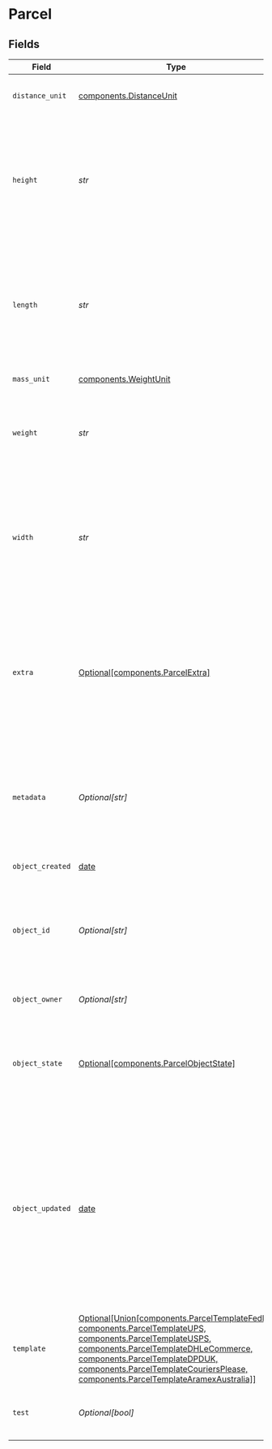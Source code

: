 # Parcel


## Fields

| Field                                                                                                                                                                                                                                                                                                                      | Type                                                                                                                                                                                                                                                                                                                       | Required                                                                                                                                                                                                                                                                                                                   | Description                                                                                                                                                                                                                                                                                                                | Example                                                                                                                                                                                                                                                                                                                    |
| -------------------------------------------------------------------------------------------------------------------------------------------------------------------------------------------------------------------------------------------------------------------------------------------------------------------------- | -------------------------------------------------------------------------------------------------------------------------------------------------------------------------------------------------------------------------------------------------------------------------------------------------------------------------- | -------------------------------------------------------------------------------------------------------------------------------------------------------------------------------------------------------------------------------------------------------------------------------------------------------------------------- | -------------------------------------------------------------------------------------------------------------------------------------------------------------------------------------------------------------------------------------------------------------------------------------------------------------------------- | -------------------------------------------------------------------------------------------------------------------------------------------------------------------------------------------------------------------------------------------------------------------------------------------------------------------------- |
| `distance_unit`                                                                                                                                                                                                                                                                                                            | [components.DistanceUnit](../../models/components/distanceunit.md)                                                                                                                                                                                                                                                         | :heavy_check_mark:                                                                                                                                                                                                                                                                                                         | The measure unit used for length, width and height.                                                                                                                                                                                                                                                                        | in                                                                                                                                                                                                                                                                                                                         |
| `height`                                                                                                                                                                                                                                                                                                                   | *str*                                                                                                                                                                                                                                                                                                                      | :heavy_check_mark:                                                                                                                                                                                                                                                                                                         | **Required if template is not specified**<br><br/>Height of the parcel. Up to six digits in front and four digits after the decimal separator are accepted.                                                                                                                                                                | 1                                                                                                                                                                                                                                                                                                                          |
| `length`                                                                                                                                                                                                                                                                                                                   | *str*                                                                                                                                                                                                                                                                                                                      | :heavy_check_mark:                                                                                                                                                                                                                                                                                                         | **Required if template is not specified**<br><br/>Length of the Parcel. Up to six digits in front and four digits after the decimal separator are accepted.                                                                                                                                                                | 1                                                                                                                                                                                                                                                                                                                          |
| `mass_unit`                                                                                                                                                                                                                                                                                                                | [components.WeightUnit](../../models/components/weightunit.md)                                                                                                                                                                                                                                                             | :heavy_check_mark:                                                                                                                                                                                                                                                                                                         | The unit used for weight.                                                                                                                                                                                                                                                                                                  | lb                                                                                                                                                                                                                                                                                                                         |
| `weight`                                                                                                                                                                                                                                                                                                                   | *str*                                                                                                                                                                                                                                                                                                                      | :heavy_check_mark:                                                                                                                                                                                                                                                                                                         | Weight of the parcel. Up to six digits in front and four digits after the decimal separator are accepted.                                                                                                                                                                                                                  | 1                                                                                                                                                                                                                                                                                                                          |
| `width`                                                                                                                                                                                                                                                                                                                    | *str*                                                                                                                                                                                                                                                                                                                      | :heavy_check_mark:                                                                                                                                                                                                                                                                                                         | **Required if template is not specified**<br><br/>Width of the Parcel. Up to six digits in front and four digits after the decimal separator are accepted.                                                                                                                                                                 | 1                                                                                                                                                                                                                                                                                                                          |
| `extra`                                                                                                                                                                                                                                                                                                                    | [Optional[components.ParcelExtra]](../../models/components/parcelextra.md)                                                                                                                                                                                                                                                 | :heavy_minus_sign:                                                                                                                                                                                                                                                                                                         | An object holding optional extra services to be requested for each parcel in a multi-piece shipment. <br/>See the <a href="#section/Parcel-Extras">Parcel Extra table below</a> for all available services.                                                                                                                |                                                                                                                                                                                                                                                                                                                            |
| `metadata`                                                                                                                                                                                                                                                                                                                 | *Optional[str]*                                                                                                                                                                                                                                                                                                            | :heavy_minus_sign:                                                                                                                                                                                                                                                                                                         | A string of up to 100 characters that can be filled with any additional information you want to attach to the object.                                                                                                                                                                                                      |                                                                                                                                                                                                                                                                                                                            |
| `object_created`                                                                                                                                                                                                                                                                                                           | [date](https://docs.python.org/3/library/datetime.html#date-objects)                                                                                                                                                                                                                                                       | :heavy_minus_sign:                                                                                                                                                                                                                                                                                                         | Date and time of Parcel creation.                                                                                                                                                                                                                                                                                          | 2014-07-09T02:19:13.174Z                                                                                                                                                                                                                                                                                                   |
| `object_id`                                                                                                                                                                                                                                                                                                                | *Optional[str]*                                                                                                                                                                                                                                                                                                            | :heavy_minus_sign:                                                                                                                                                                                                                                                                                                         | Unique identifier of the given Parcel object. This ID is required to create a Shipment object.                                                                                                                                                                                                                             | adcfdddf8ec64b84ad22772bce3ea37a                                                                                                                                                                                                                                                                                           |
| `object_owner`                                                                                                                                                                                                                                                                                                             | *Optional[str]*                                                                                                                                                                                                                                                                                                            | :heavy_minus_sign:                                                                                                                                                                                                                                                                                                         | Username of the user who created the Parcel object.                                                                                                                                                                                                                                                                        | shippotle@shippo.com                                                                                                                                                                                                                                                                                                       |
| `object_state`                                                                                                                                                                                                                                                                                                             | [Optional[components.ParcelObjectState]](../../models/components/parcelobjectstate.md)                                                                                                                                                                                                                                     | :heavy_minus_sign:                                                                                                                                                                                                                                                                                                         | A Parcel will only be valid when all required values have been sent and validated successfully.                                                                                                                                                                                                                            | VALID                                                                                                                                                                                                                                                                                                                      |
| `object_updated`                                                                                                                                                                                                                                                                                                           | [date](https://docs.python.org/3/library/datetime.html#date-objects)                                                                                                                                                                                                                                                       | :heavy_minus_sign:                                                                                                                                                                                                                                                                                                         | Date and time of last Parcel update. Since you cannot update Parcels after they were created, this time stamp reflects the time when the Parcel was changed by Shippo's systems for the last time, e.g., during sorting the dimensions given.                                                                              | 2014-07-09T02:19:13.174Z                                                                                                                                                                                                                                                                                                   |
| `template`                                                                                                                                                                                                                                                                                                                 | [Optional[Union[components.ParcelTemplateFedEx, components.ParcelTemplateUPS, components.ParcelTemplateUSPS, components.ParcelTemplateDHLeCommerce, components.ParcelTemplateDPDUK, components.ParcelTemplateCouriersPlease, components.ParcelTemplateAramexAustralia]]](../../models/components/parceltemplateenumset.md) | :heavy_minus_sign:                                                                                                                                                                                                                                                                                                         | If template is passed, `length`, `width`, `height`, and `distance_unit` are not required                                                                                                                                                                                                                                   |                                                                                                                                                                                                                                                                                                                            |
| `test`                                                                                                                                                                                                                                                                                                                     | *Optional[bool]*                                                                                                                                                                                                                                                                                                           | :heavy_minus_sign:                                                                                                                                                                                                                                                                                                         | Indicates whether the object has been created in test mode.                                                                                                                                                                                                                                                                |                                                                                                                                                                                                                                                                                                                            |